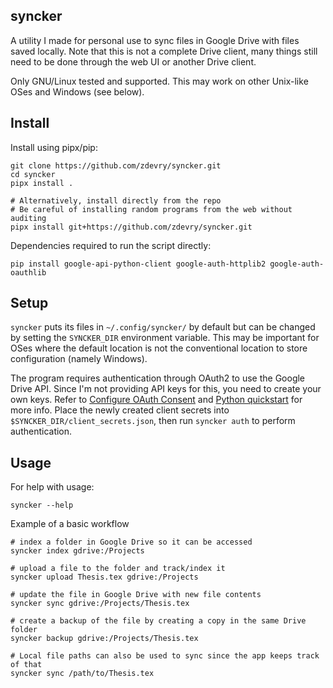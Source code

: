 ## syncker

A utility I made for personal use to sync files in Google Drive with files saved locally.
Note that this is not a complete Drive client, many things still need to be done
through the web UI or another Drive client.

Only GNU/Linux tested and supported. This may work on other Unix-like OSes and Windows (see below).

## Install

Install using pipx/pip:
```
git clone https://github.com/zdevry/syncker.git
cd syncker
pipx install .

# Alternatively, install directly from the repo
# Be careful of installing random programs from the web without auditing
pipx install git+https://github.com/zdevry/syncker.git
```

Dependencies required to run the script directly:
```
pip install google-api-python-client google-auth-httplib2 google-auth-oauthlib
```

## Setup

`syncker` puts its files in `~/.config/syncker/` by default but can be changed
by setting the `SYNCKER_DIR` environment variable.
This may be important for OSes where the default location is not the conventional
location to store configuration (namely Windows).

The program requires authentication through OAuth2 to use the Google Drive API.
Since I'm not providing API keys for this, you need to create your own keys.
Refer to [Configure OAuth Consent](https://developers.google.com/workspace/guides/configure-oauth-consent)
and [Python quickstart](https://developers.google.com/drive/api/quickstart/python)
for more info. Place the newly created client secrets into `$SYNCKER_DIR/client_secrets.json`,
then run `syncker auth` to perform authentication.

## Usage

For help with usage:
```
syncker --help
```

Example of a basic workflow
```
# index a folder in Google Drive so it can be accessed
syncker index gdrive:/Projects

# upload a file to the folder and track/index it
syncker upload Thesis.tex gdrive:/Projects

# update the file in Google Drive with new file contents
syncker sync gdrive:/Projects/Thesis.tex

# create a backup of the file by creating a copy in the same Drive folder
syncker backup gdrive:/Projects/Thesis.tex

# Local file paths can also be used to sync since the app keeps track of that
syncker sync /path/to/Thesis.tex
```
